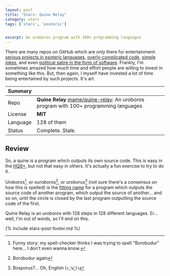 ```yaml
---
layout: post
title: "Stars: Quine Relay"
category: stars
tags: ['stars', 'esoteric']


excerpt: An uroboros program with 100+ programming languages
---
```


There are many repos on GitHub which are only there for entertainment: [serious projects in esoteric languages](https://github.com/LoganKelly/LOLTracer), [overly-complicated code](https://github.com/EnterpriseQualityCoding/FizzBuzzEnterpriseEdition), [simple jokes](https://github.com/qw3rtman/git-fire), and even [political satire in the form of software](https://github.com/samshadwell/TrumpScript). Frankly, I'm sometimes amazed how much time and effort people are willing to invest in something like this. But, then again, I myself have invested a lot of time being entertained by such projects. It's art.

| Summary | |
|---|---|
| Repo     | **Quine Relay** [mame/quine-relay](https://github.com/mame/quine-relay): An uroboros program with 100+ programming languages |
| License  | **MIT** |
| Language | 128 of them |
| Status   | Complete. Stale. |

## Review

So, a quine is a program which outputs its own source code. This is easy in the [HQ9+](https://esolangs.org/wiki/HQ9%2B), but not that easy in others. It's actually a fun exercise to try to do it.

Uroboros[^1], or ouroboros[^2], or uroborus[^3] (not sure there's a consensus on how this is spelled) is the [fitting name](https://en.wikipedia.org/wiki/Ouroboros) for a program which outputs the source code of another program, which output the source of another... and so on, until the circle is closed by the last program outputting the source code of the first.

Quine Relay is an uroboros with 128 steps in 128 different languages. Er... well, I'm out of words, so I'll end on this.

{% include stars-post-footer.md %}

[^1]: Funny story: my spell-checker thinks I was trying to spell "Borobudur" here... I don't even wanna know.
[^2]: Borobudur again
[^3]: Bosporus?... Oh, English (ง ´͈౪`͈)ว
